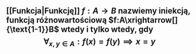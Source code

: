## [[Funkcja|Funkcję]] $f:A\rightarrow B$ nazwiemy **iniekcją**, **funkcją różnowartościową** $f:A\xrightarrow[]{\text{1-1}}B$ wtedy i tylko wtedy, gdy $$\forall_{x,y\in A}: f(x)=f(y) \implies x=y$$